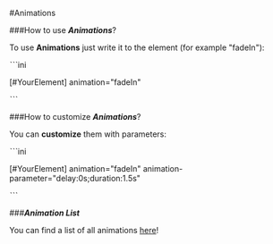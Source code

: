 #Animations

###How to use ***Animations***?

To use **Animations** just write it to the element (for example "fadeIn"):

ˋˋˋini

[#YourElement]
animation="fadeIn"

ˋˋˋ

###How to customize ***Animations***?

You can **customize** them with parameters:

ˋˋˋini

[#YourElement]
animation="fadeIn"
animation-parameter="delay:0s;duration:1.5s"

ˋˋˋ

###***Animation List***

You can find a list of all animations [here](http://excss.readthedocs.org)!